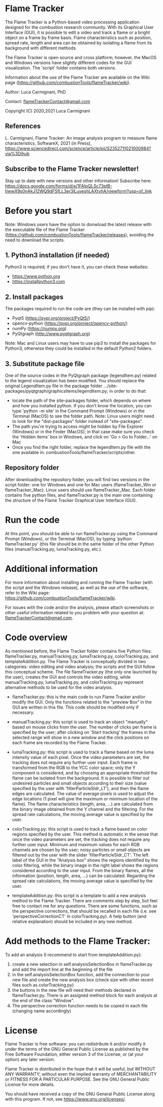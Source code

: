 # Flame Tracker
The Flame Tracker is a Python-based video processing application designed for the combustion research community. With its Graphical User Interface (GUI), it is possible to edit a video and track a flame or a bright object on a frame by frame basis. Flame characteristics such as position, spread rate, length and area can be obtained by isolating a flame from its background with different methods.

The Flame Tracker is open source and cross platform; however, the MacOS and Windows versions have slightly different codes for the GUI visualization. The 'script' folder contains both versions.

Information about the use of the Flame Tracker are available on the Wiki page (https://github.com/combustionTools/flameTracker/wiki).

Author: Luca Carmignani, PhD

Contact: flameTrackerContact@gmail.com

Copyright (C) 2020,2021  Luca Carmignani

## References
L. Carmignani, Flame Tracker: An image analysis program to measure flame characteristics, SoftwareX, 2021 (in Press), https://www.sciencedirect.com/science/article/pii/S2352711021000984?via%3Dihub

## Subscribe to the Flame Tracker newsletter!
Stay up to date with new versions and other information! Subscribe here: https://docs.google.com/forms/d/e/1FAIpQLSc73pIB-tiwwX9s0nAkJ12WQ9dFSfLL3er3lLuyeshLAXtvhA/viewform?usp=sf_link

# Before you start
Note: Windows users have the option to donwload the latest release with the executable file of the Flame Tracker (https://github.com/combustionTools/flameTracker/releases), avoiding the need to download the scripts.

## 1. Python3 installation (if needed)

Python3 is required; if you don't have it, you can check these websites:
- https://www.python.org
- https://installpython3.com

## 2. Install packages

The packages required to run the code are (they can be installed with pip):
- Pyqt5 (https://pypi.org/project/PyQt5/)
- opencv-python (https://pypi.org/project/opencv-python/)
- numPy (https://numpy.org)
- PyQtgraph (http://www.pyqtgraph.org)

Note: Mac and Linux users may have to use pip3 to install the packages for Python3, otherwise they could be installed in the default Python2 folders.

## 3. Substitute package file

One of the source codes in the PyQtgraph package (legendItem.py) related to the legend visualization has been modified. You should replace the original LegendItem.py file in the package folder .../site-packages/pyqtgraph/graphicsItems/legendItem.py; in order to do that:
- locate the path of the site-packages folder, which depends on where and how you installed python. If you don't know the location, you can type 'python -m site' in the Command Prompt (Windows) or in the Terminal (MacOS) to see the folder path. Note: Linux users might need to look for the "dist-packages" folder instead of "site-packages".
- The path you're trying to access might be hidden by File Explorer (Windows) or in the Finder (MacOS); in that case make sure you check the 'Hidden items' box in Windows, and click on 'Go > Go to Folder...' on Mac
- Once you find the right folder, replace the legendItem.py file with the one available in: combustionTools/flameTracker/scripts/other.

## Repository folder

After downloading the repository folder, you will find two versions in the script folder: one for Windows and one for Mac users (flameTracker_Win or flameTracker_Mac). Linux users should use flameTracker_Mac. Each folder contains five python files, and flameTracker.py is the main one containing the structure of the Flame Tracker Graphical User Interface (GUI).

# Run the code
At this point, you should be able to run flameTracker.py using the Command Prompt (Windows), or the Terminal (MacOS), by typing 'python flameTracker.py' (this file should be in the same folder of the other Python files (manualTracking.py, lumaTracking.py, etc.).

# Additional information
For more information about installing and running the Flame Tracker (with the script and the Windows release), as well as the use of the software, refer to the Wiki page: https://github.com/combustionTools/flameTracker/wiki.

For issues with the code and/or the analysis, please attach screenshots or other useful information related to you problem with your question at: flameTrackerContact@gmail.com.

# Code overview
As mentioned before, the Flame Tracker folder contains five Python files: flameTracker.py, manualTracking.py, lumaTracking.py, colorTracking.py, and templateAddition.py. The Flame Tracker is conceptually divided in two categories: video editing and video analysis; the scripts and the GUI follow this conceptual scheme.
The file flameTracker.py (the only one launched by the user), creates the GUI and controls the video editing, while manualTracking.py, lumaTracking.py, and colorTracking.py represent alternative methods to be used for the video analysis.

- flameTracker.py: this is the main code to run Flame Tracker and/or modify the GUI. Only the functions related to the "preview Box" in the GUI are written in
this file. This code should be modified only if necessary.

- manualTracking.py: this script is used to track an object "manually" based on mouse clicks from the user. The number of clicks per frame is specified by the user; after clicking on 'Start tracking' the frames in the selected range will show in a new window and the click positions on each frame are recorded by the Flame Tracker.

- lumaTracking.py: this script is used to track a flame based on the luma intensity value of each pixel. Once the video parameters are set, the tracking does not require any further user input. Each frame is transformed from the RGB to the YCC color space; only the Y component is considered, and by choosing an appropriate threshold the flame can be isolated from the background. It is possible to filter out undesired particles and small objects according to their size (value specified by the user with 'filterParticleSldr_LT'), and then the flame edges are calculated. The value of average pixels is used to adjust the edge locations (1 pixel will
give the maximum or minimum location of the flame). The flame characteristics (length, area, ...) are calculated from the binary image obtained from the Y channel and the filtering. For the spread rate calculations, the moving average value is specified by the user.

- colorTracking.py: this script is used to track a flame based on color regions specified by the user. This method is automatic in the sense that once the video parameters are set, the tracking does not require any further user input. Minimum and maximum values for each RGB channels are chosen by the user; noisy particles or small objects are filtered out by the user with the slider 'filterParticleSldr_CT'. The left label of the GUI in the "Analysis box" shows the regions identified by the color filtering, while the binary image in the right label shows the regions considered according to the user input. From the binary flames, all the information (position, length, area, ...) can be calculated. Regarding the spread rate calculations, the moving average value is specified by the user.

- templateAddition.py: this script is a template to add a new analysis method to the Flame Tracker. There are comments step by step, but feel free to contact me for any questions. There are some functions, such as the perspective corrections, that should be recalled in each file (i.e. see 'perspectiveCorrectionCT' in colorTracking.py). A help button (and relative explanation) should be included in any new method.

# Add methods to the Flame Tracker:
To add an analysis (I recommend to start from templateAddition.py):
1) create a new selection in self.analysisSelectionBox in flameTracker.py and add the import line at the beginning of the file
2) in the self.analysisSelectionBox function, add the connection to your new file and create the new analysis box (check size with other recent files such as colorTracking.py)
3) the buttons in the new file will need their methods declared in flameTracker.py. There is an assigned method block for each analysis at the end of the class "Window".
4) The perspective correction function needs to be copied in each file (changing name accordingly)

# License
Flame Tracker is free software: you can redistribute it and/or modify
it under the terms of the GNU General Public License as published by
the Free Software Foundation, either version 3 of the License, or
(at your option) any later version.

Flame Tracker is distributed in the hope that it will be useful,
but WITHOUT ANY WARRANTY; without even the implied warranty of
MERCHANTABILITY or FITNESS FOR A PARTICULAR PURPOSE.  See the
GNU General Public License for more details.

You should have received a copy of the GNU General Public License
along with this program.  If not, see <https://www.gnu.org/licenses/>.
